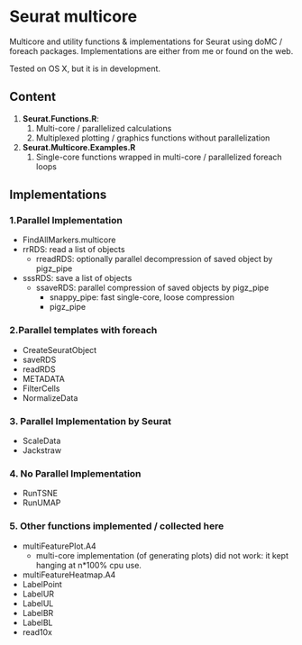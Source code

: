 # Seurat multicore

Multicore and utility functions & implementations for Seurat using doMC / foreach packages.
Implementations are either from me or found on the web. 

Tested on OS X, but it is in development.



## Content

1. **Seurat.Functions.R**: 
   1. Multi-core / parallelized calculations
   2. Multiplexed plotting / graphics functions without parallelization
2. **Seurat.Multicore.Examples.R**
   1. Single-core functions wrapped in multi-core / parallelized foreach loops




## Implementations

### 1.Parallel Implementation
- FindAllMarkers.multicore
- rrRDS: read a list of objects
  - rreadRDS: optionally parallel decompression of saved object by pigz_pipe
- sssRDS: save a list of objects
  - ssaveRDS: parallel compression of saved objects by pigz_pipe
    - snappy_pipe: fast single-core, loose compression
    - pigz_pipe

### 2.Parallel templates with foreach
- CreateSeuratObject
- saveRDS
- readRDS
- METADATA
- FilterCells
- NormalizeData

### 3. Parallel Implementation by Seurat
- ScaleData
- Jackstraw

### 4. No Parallel Implementation
- RunTSNE
- RunUMAP

### 5. Other functions implemented / collected here
- multiFeaturePlot.A4
  - multi-core implementation (of generating plots) did not work: it kept hanging at n*100% cpu use.
- multiFeatureHeatmap.A4
- LabelPoint
- LabelUR
- LabelUL
- LabelBR
- LabelBL
- read10x

